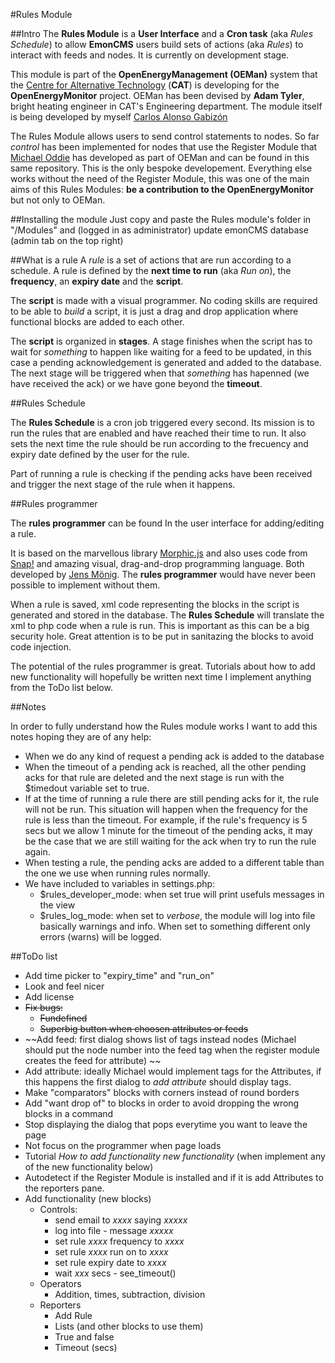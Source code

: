 #Rules Module

##Intro
The **Rules Module** is a **User Interface** and a **Cron task** (aka *Rules Schedule*) to allow **EmonCMS** users build sets of actions (aka *Rules*) to interact with feeds and nodes. It is currently on development stage.

This module is part of the **OpenEnergyManagement (OEMan)** system that the [Centre for Alternative Technology](http://cat.org.uk) (**CAT**) is developing for the **OpenEnergyMonitor** project. OEMan has been devised by **Adam Tyler**, bright heating engineer in CAT's Engineering department. The module itself is being developed by myself [Carlos Alonso Gabizón](https://github.com/cagabi)

The Rules Module allows users to send control statements to nodes. So far *control* has been implemented for nodes that use the Register Module that [Michael Oddie](https://github.com/0ddie) has developed as part of OEMan and can be found in this same repository. This is the only bespoke developement. Everything else works without the need of the Register Module, this was one of the main aims of this Rules Modules: **be a contribution to the OpenEnergyMonitor** but not only to OEMan.

##Installing the module
Just copy and paste the Rules module's folder in "/Modules" and (logged in as administrator) update emonCMS database (admin tab on the top right)

##What is a rule
A *rule* is a set of actions that are run according to a schedule. A rule is defined by the **next time to run** (aka *Run on*), the **frequency**, an **expiry date** and the  **script**.

The **script** is made with a visual programmer. No coding skills are required to be able to *build* a script, it is just a drag and drop application where functional blocks are added to each other.

The **script** is organized in **stages**. A stage finishes when the script has to wait for *something* to happen like waiting for a feed to be updated, in this case a pending acknowledgement is generated and added to the database. The next stage will be triggered when that *something* has hapenned (we have received the ack) or we have gone beyond the **timeout**.

##Rules Schedule

The **Rules Schedule** is a cron job triggered every second. Its mission is to run the rules that are enabled and have reached their time to run. It also sets the next time the rule should be run according to the frecuency and expiry date defined by the user for the rule.

Part of running a rule is checking if the pending acks have been received and trigger the next stage of the rule when it happens.

##Rules programmer

The **rules programmer** can be found In the user interface for adding/editing a rule.

It is based on the marvellous library [Morphic.js](https://github.com/jmoenig/morphic.js) and also uses code from [Snap!](https://snap.berkeley.edu/) and amazing visual, drag-and-drop programming language. Both developed by [Jens Mönig](https://github.com/jmoeni). The **rules programmer** would have never been possible to implement without them.

When a rule is saved, xml code representing the blocks in the script is generated and stored in the database. The **Rules Schedule** will translate the xml to php code when a rule is run. This is important as this can be a big security hole. Great attention is to be put in sanitazing the blocks to avoid code injection.

The potential of the rules programmer is great. Tutorials about how to add new functionality will hopefully be written next time I implement anything from the ToDo list below.

##Notes

In order to fully understand how the Rules module works I want to add this notes hoping they are of any help:

- When we do any kind of request a pending ack is added to the database
- When the timeout of a pending ack is reached, all the other pending acks for that rule are deleted and the next stage is run with the $timedout variable set to true.
- If at the time of running a rule there are still pending acks for it, the rule will not be run. This situation will happen when the frequency for the rule is less than the timeout. For example, if the rule's frequency is 5 secs but we allow 1 minute for the timeout of the pending acks, it may be the case that we are still waiting for the ack when try to run the rule again.
- When testing a rule, the pending acks are added to a different table than the one we use when running rules normally.
- We have included to variables in settings.php:
    - $rules_developer_mode: when set true will print usefuls messages in the view
    - $rules_log_mode: when set to *verbose*, the module will log into file basically warnings and info. When set to something different only errors (warns) will be logged.

##ToDo list
- Add time picker to "expiry_time" and "run_on"
- Look and feel nicer
- Add license
- ~~Fix bugs:~~ 
	- ~~Fundefined~~
	- ~~Superbig button when choosen attributes or feeds~~
- ~~Add feed: first dialog shows list of tags instead nodes (Michael should put the node number into the feed tag when the register module creates the feed for attribute) ~~
- Add attribute: ideally Michael would implement tags for the Attributes, if this happens the first dialog to *add attribute* should display tags.
- Make "comparators" blocks with corners instead of round borders
- Add "want drop of" to blocks in order to avoid dropping the wrong blocks in a command
- Stop displaying the dialog that pops everytime you want to leave the page
- Not focus on the programmer when page loads
- Tutorial *How to add functionality new functionality* (when implement any of the new functionality below)
- Autodetect if the Register Module is installed and if it is add Attributes to the reporters pane. 
- Add functionality (new blocks)
	- Controls: 
		- send email to *xxxx* saying *xxxxx*
		- log into file - message *xxxxx*
		- set rule *xxxx* frequency to *xxxx*
		- set rule *xxxx* run on to *xxxx*
		- set rule expiry date to *xxxx*
		- wait *xxx* secs
                - see_timeout()
	- Operators
		- Addition, times, subtraction, division
	- Reporters
		- Add Rule
		- Lists (and other blocks to use them)
		- True and false
		- Timeout (secs)
		
		